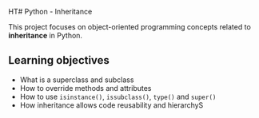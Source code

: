 HT# Python - Inheritance

This project focuses on object-oriented programming concepts related to **inheritance** in Python.

## Learning objectives
- What is a superclass and subclass
- How to override methods and attributes
- How to use `isinstance()`, `issubclass()`, `type()` and `super()`
- How inheritance allows code reusability and hierarchyS

